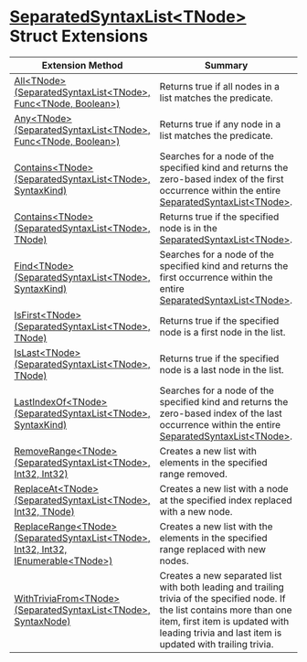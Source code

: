 # [SeparatedSyntaxList\<TNode>](https://docs.microsoft.com/en-us/dotnet/api/microsoft.codeanalysis.separatedsyntaxlist-1) Struct Extensions

| Extension Method | Summary |
| ---------------- | ------- |
| [All\<TNode>(SeparatedSyntaxList\<TNode>, Func\<TNode, Boolean>)](../../../Roslynator/SyntaxExtensions/All-1/README.md#Roslynator_SyntaxExtensions_All__1_Microsoft_CodeAnalysis_SeparatedSyntaxList___0__System_Func___0_System_Boolean__) | Returns true if all nodes in a list matches the predicate\. |
| [Any\<TNode>(SeparatedSyntaxList\<TNode>, Func\<TNode, Boolean>)](../../../Roslynator/SyntaxExtensions/Any-1/README.md#Roslynator_SyntaxExtensions_Any__1_Microsoft_CodeAnalysis_SeparatedSyntaxList___0__System_Func___0_System_Boolean__) | Returns true if any node in a list matches the predicate\. |
| [Contains\<TNode>(SeparatedSyntaxList\<TNode>, SyntaxKind)](../../../Roslynator/CSharp/SyntaxExtensions/Contains-1/README.md#Roslynator_CSharp_SyntaxExtensions_Contains__1_Microsoft_CodeAnalysis_SeparatedSyntaxList___0__Microsoft_CodeAnalysis_CSharp_SyntaxKind_) | Searches for a node of the specified kind and returns the zero\-based index of the first occurrence within the entire [SeparatedSyntaxList\<TNode>](https://docs.microsoft.com/en-us/dotnet/api/microsoft.codeanalysis.separatedsyntaxlist-1)\. |
| [Contains\<TNode>(SeparatedSyntaxList\<TNode>, TNode)](../../../Roslynator/SyntaxExtensions/Contains-1/README.md#Roslynator_SyntaxExtensions_Contains__1_Microsoft_CodeAnalysis_SeparatedSyntaxList___0____0_) | Returns true if the specified node is in the [SeparatedSyntaxList\<TNode>](https://docs.microsoft.com/en-us/dotnet/api/microsoft.codeanalysis.separatedsyntaxlist-1)\. |
| [Find\<TNode>(SeparatedSyntaxList\<TNode>, SyntaxKind)](../../../Roslynator/CSharp/SyntaxExtensions/Find-1/README.md#Roslynator_CSharp_SyntaxExtensions_Find__1_Microsoft_CodeAnalysis_SeparatedSyntaxList___0__Microsoft_CodeAnalysis_CSharp_SyntaxKind_) | Searches for a node of the specified kind and returns the first occurrence within the entire [SeparatedSyntaxList\<TNode>](https://docs.microsoft.com/en-us/dotnet/api/microsoft.codeanalysis.separatedsyntaxlist-1)\. |
| [IsFirst\<TNode>(SeparatedSyntaxList\<TNode>, TNode)](../../../Roslynator/SyntaxExtensions/IsFirst-1/README.md#Roslynator_SyntaxExtensions_IsFirst__1_Microsoft_CodeAnalysis_SeparatedSyntaxList___0____0_) | Returns true if the specified node is a first node in the list\. |
| [IsLast\<TNode>(SeparatedSyntaxList\<TNode>, TNode)](../../../Roslynator/SyntaxExtensions/IsLast-1/README.md#Roslynator_SyntaxExtensions_IsLast__1_Microsoft_CodeAnalysis_SeparatedSyntaxList___0____0_) | Returns true if the specified node is a last node in the list\. |
| [LastIndexOf\<TNode>(SeparatedSyntaxList\<TNode>, SyntaxKind)](../../../Roslynator/CSharp/SyntaxExtensions/LastIndexOf-1/README.md#Roslynator_CSharp_SyntaxExtensions_LastIndexOf__1_Microsoft_CodeAnalysis_SeparatedSyntaxList___0__Microsoft_CodeAnalysis_CSharp_SyntaxKind_) | Searches for a node of the specified kind and returns the zero\-based index of the last occurrence within the entire [SeparatedSyntaxList\<TNode>](https://docs.microsoft.com/en-us/dotnet/api/microsoft.codeanalysis.separatedsyntaxlist-1)\. |
| [RemoveRange\<TNode>(SeparatedSyntaxList\<TNode>, Int32, Int32)](../../../Roslynator/CSharp/SyntaxExtensions/RemoveRange-1/README.md#Roslynator_CSharp_SyntaxExtensions_RemoveRange__1_Microsoft_CodeAnalysis_SeparatedSyntaxList___0__System_Int32_System_Int32_) | Creates a new list with elements in the specified range removed\. |
| [ReplaceAt\<TNode>(SeparatedSyntaxList\<TNode>, Int32, TNode)](../../../Roslynator/SyntaxExtensions/ReplaceAt-1/README.md#Roslynator_SyntaxExtensions_ReplaceAt__1_Microsoft_CodeAnalysis_SeparatedSyntaxList___0__System_Int32___0_) | Creates a new list with a node at the specified index replaced with a new node\. |
| [ReplaceRange\<TNode>(SeparatedSyntaxList\<TNode>, Int32, Int32, IEnumerable\<TNode>)](../../../Roslynator/CSharp/SyntaxExtensions/ReplaceRange-1/README.md#Roslynator_CSharp_SyntaxExtensions_ReplaceRange__1_Microsoft_CodeAnalysis_SeparatedSyntaxList___0__System_Int32_System_Int32_System_Collections_Generic_IEnumerable___0__) | Creates a new list with the elements in the specified range replaced with new nodes\. |
| [WithTriviaFrom\<TNode>(SeparatedSyntaxList\<TNode>, SyntaxNode)](../../../Roslynator/SyntaxExtensions/WithTriviaFrom-1/README.md#Roslynator_SyntaxExtensions_WithTriviaFrom__1_Microsoft_CodeAnalysis_SeparatedSyntaxList___0__Microsoft_CodeAnalysis_SyntaxNode_) | Creates a new separated list with both leading and trailing trivia of the specified node\. If the list contains more than one item, first item is updated with leading trivia and last item is updated with trailing trivia\. |

